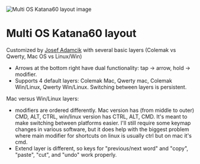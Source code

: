 ![Multi OS Katana60 layout image](https://i.imgur.com/qQtYqPy.png)

# Multi OS Katana60 layout

Customized by [Josef Adamcik](https://josef-adamcik.cz) with several basic layers (Colemak vs Qwerty, Mac OS vs Linux/Win)

- Arrows at the bottom right have dual functionality: tap -> arrow, hold -> modifier.
- Supports 4 default layers: Colemak Mac, Qwerty mac, Colemak Win/Linux, Qwerty Win/Linux. Switching between layers is persistent.

Mac versus Win/Linux layers:

- modifiers are ordered differently. Mac version has (from middle to outer) CMD, ALT, CTRL, win/linux version has CTRL, ALT, CMD. It's meant to make switching between platforms easier. I'll still require some keymap changes in various software, but it does help with the biggest problem where main modifier for shortcuts on linux is usually ctrl but on mac it's cmd.
- Extend layer is different, so keys for "previous/next word" and "copy",   "paste", "cut", and "undo" work properly. 


